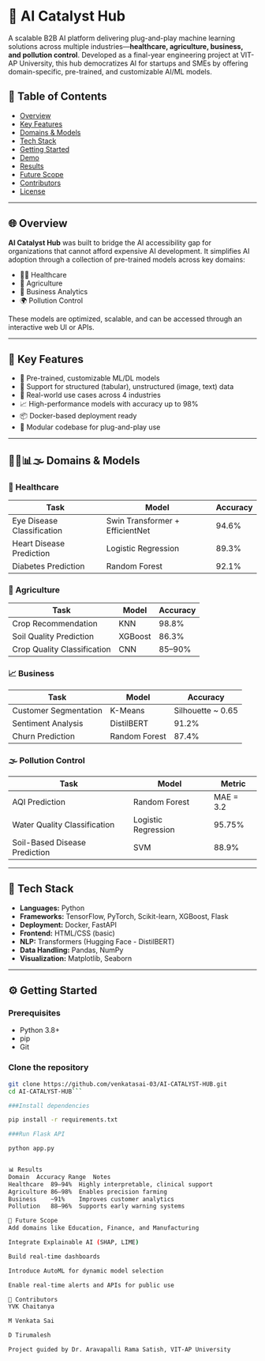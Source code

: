 # 🧠 AI Catalyst Hub

A scalable B2B AI platform delivering plug-and-play machine learning solutions across multiple industries—**healthcare, agriculture, business, and pollution control**. Developed as a final-year engineering project at VIT-AP University, this hub democratizes AI for startups and SMEs by offering domain-specific, pre-trained, and customizable AI/ML models.

## 📌 Table of Contents

- [Overview](#overview)
- [Key Features](#key-features)
- [Domains & Models](#domains--models)
- [Tech Stack](#tech-stack)
- [Getting Started](#getting-started)
- [Demo](#demo)
- [Results](#results)
- [Future Scope](#future-scope)
- [Contributors](#contributors)
- [License](#license)

---

## 🌐 Overview

**AI Catalyst Hub** was built to bridge the AI accessibility gap for organizations that cannot afford expensive AI development. It simplifies AI adoption through a collection of pre-trained models across key domains:

- 👩‍⚕️ Healthcare
- 🌾 Agriculture
- 💼 Business Analytics
- 🌍 Pollution Control

These models are optimized, scalable, and can be accessed through an interactive web UI or APIs.

---

## 🚀 Key Features

- 🔌 Pre-trained, customizable ML/DL models
- 🧠 Support for structured (tabular), unstructured (image, text) data
- 🔎 Real-world use cases across 4 industries
- 📈 High-performance models with accuracy up to 98%
- 📦 Docker-based deployment ready
- 🧩 Modular codebase for plug-and-play use

---

## 🏥🌱📊🌫️ Domains & Models

### 🔬 Healthcare
| Task | Model | Accuracy |
|------|-------|----------|
| Eye Disease Classification | Swin Transformer + EfficientNet | 94.6% |
| Heart Disease Prediction | Logistic Regression | 89.3% |
| Diabetes Prediction | Random Forest | 92.1% |

### 🌾 Agriculture
| Task | Model | Accuracy |
|------|-------|----------|
| Crop Recommendation | KNN | 98.8% |
| Soil Quality Prediction | XGBoost | 86.3% |
| Crop Quality Classification | CNN | 85–90% |

### 📈 Business
| Task | Model | Accuracy |
|------|-------|----------|
| Customer Segmentation | K-Means | Silhouette ~ 0.65 |
| Sentiment Analysis | DistilBERT | 91.2% |
| Churn Prediction | Random Forest | 87.4% |

### 🌫️ Pollution Control
| Task | Model | Metric |
|------|-------|--------|
| AQI Prediction | Random Forest | MAE = 3.2 |
| Water Quality Classification | Logistic Regression | 95.75% |
| Soil-Based Disease Prediction | SVM | 88.9% |

---

## 🧰 Tech Stack

- **Languages:** Python
- **Frameworks:** TensorFlow, PyTorch, Scikit-learn, XGBoost, Flask
- **Deployment:** Docker, FastAPI
- **Frontend:** HTML/CSS (basic)
- **NLP:** Transformers (Hugging Face - DistilBERT)
- **Data Handling:** Pandas, NumPy
- **Visualization:** Matplotlib, Seaborn

---

## ⚙️ Getting Started

### Prerequisites

- Python 3.8+
- pip
- Git

### Clone the repository

```bash
git clone https://github.com/venkatasai-03/AI-CATALYST-HUB.git
cd AI-CATALYST-HUB```

###Install dependencies

pip install -r requirements.txt

###Run Flask API

python app.py


📊 Results
Domain	Accuracy Range	Notes
Healthcare	89–94%	Highly interpretable, clinical support
Agriculture	86–98%	Enables precision farming
Business	~91%	Improves customer analytics
Pollution	88–96%	Supports early warning systems

🚧 Future Scope
Add domains like Education, Finance, and Manufacturing

Integrate Explainable AI (SHAP, LIME)

Build real-time dashboards

Introduce AutoML for dynamic model selection

Enable real-time alerts and APIs for public use

👥 Contributors
YVK Chaitanya

M Venkata Sai

D Tirumalesh

Project guided by Dr. Aravapalli Rama Satish, VIT-AP University
